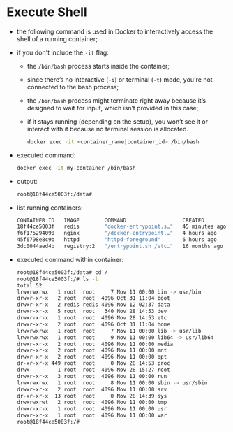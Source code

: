 # Execute Shell

- the following command is used in Docker to interactively access the shell of a running container;
- if you don't include the `-it` flag:
  - the `/bin/bash` process starts inside the container;
  - since there’s no interactive (`-i`) or terminal (`-t`) mode, you're not connected to the bash process;
  - the `/bin/bash` process might terminate right away because it’s designed to wait for input, which isn’t provided in this case;
  - if it stays running (depending on the setup), you won’t see it or interact with it because no terminal session is allocated.

    ```bash
    docker exec -it <container_name|container_id> /bin/bash
    ```

- executed command:

    ```bash
    docker exec -it my-container /bin/bash
    ```

- output:

    ```bash
    root@18f44ce5003f:/data#
    ```

- list running containers:

    ```bash
    CONTAINER ID   IMAGE        COMMAND                  CREATED          STATUS          PORTS                                NAMES
    18f44ce5003f   redis        "docker-entrypoint.s…"   45 minutes ago   Up 45 minutes   6379/tcp                             my-container
    f6f175294090   nginx        "/docker-entrypoint.…"   4 hours ago      Up 4 hours      80/tcp                               intelligent_lewin
    45f6798e8c9b   httpd        "httpd-foreground"       6 hours ago      Up 6 hours      80/tcp                               pedantic_payne
    3dc0044aed4b   registry:2   "/entrypoint.sh /etc…"   16 months ago    Up 7 hours      5000/tcp, 0.0.0.0:32000->32000/tcp   registry
    ```

- executed command within container:

    ```bash
    root@18f44ce5003f:/data# cd /
    root@18f44ce5003f:/# ls -l
    total 52
    lrwxrwxrwx   1 root  root     7 Nov 11 00:00 bin -> usr/bin
    drwxr-xr-x   2 root  root  4096 Oct 31 11:04 boot
    drwxr-xr-x   2 redis redis 4096 Nov 12 02:37 data
    drwxr-xr-x   5 root  root   340 Nov 28 14:53 dev
    drwxr-xr-x   1 root  root  4096 Nov 28 14:53 etc
    drwxr-xr-x   2 root  root  4096 Oct 31 11:04 home
    lrwxrwxrwx   1 root  root     7 Nov 11 00:00 lib -> usr/lib
    lrwxrwxrwx   1 root  root     9 Nov 11 00:00 lib64 -> usr/lib64
    drwxr-xr-x   2 root  root  4096 Nov 11 00:00 media
    drwxr-xr-x   2 root  root  4096 Nov 11 00:00 mnt
    drwxr-xr-x   2 root  root  4096 Nov 11 00:00 opt
    dr-xr-xr-x 449 root  root     0 Nov 28 14:53 proc
    drwx------   1 root  root  4096 Nov 28 15:27 root
    drwxr-xr-x   3 root  root  4096 Nov 11 00:00 run
    lrwxrwxrwx   1 root  root     8 Nov 11 00:00 sbin -> usr/sbin
    drwxr-xr-x   2 root  root  4096 Nov 11 00:00 srv
    dr-xr-xr-x  13 root  root     0 Nov 28 14:39 sys
    drwxrwxrwt   2 root  root  4096 Nov 11 00:00 tmp
    drwxr-xr-x   1 root  root  4096 Nov 11 00:00 usr
    drwxr-xr-x   1 root  root  4096 Nov 11 00:00 var
    root@18f44ce5003f:/#
    ```
